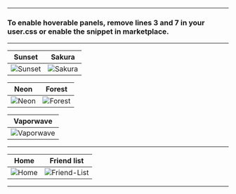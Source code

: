 
---

### To enable hoverable panels, remove lines 3 and 7 in your user.css or enable the snippet in marketplace.

---

|                                 Sunset                               |                                 Sakura                                      |
| :------------------------------------------------------------------: | :-------------------------------------------------------------------------: |
| ![Sunset](https://comfy-themes.github.io/Spicetify/Comfy-Chromatic/colors/Sunset.png) | ![Sakura](https://comfy-themes.github.io/Spicetify/Comfy-Chromatic/colors/Sakura.png) |

|                                 Neon                                 |                                 Forest                                      |
| :------------------------------------------------------------------: | :-------------------------------------------------------------------------: |
| ![Neon](https://comfy-themes.github.io/Spicetify/Comfy-Chromatic/colors/Neon.png) | ![Forest](https://comfy-themes.github.io/Spicetify/Comfy-Chromatic/colors/Forest.png) |

|                                 Vaporwave                            |
| :------------------------------------------------------------------: |
| ![Vaporwave](https://comfy-themes.github.io/Spicetify/Comfy-Chromatic/colors/Vaporwave.png)

---

|                                 Home                                 |                                 Friend list                                 |
| :------------------------------------------------------------------: | :-------------------------------------------------------------------------: |
| ![Home](https://github.com/comfy-themes/Spicetify/blob/main/Comfy-Chromatic/assets/home.gif?raw=true) | ![Friend-List](https://github.com/comfy-themes/Spicetify/blob/main/Comfy-Chromatic/assets/friend-list.gif?raw=true) |

---
